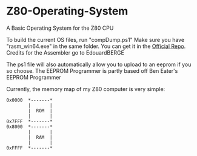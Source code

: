 # Z80-Operating-System
A Basic Operating System for the Z80 CPU

To build the current OS files, run "compDump.ps1"
Make sure you have "rasm_win64.exe" in the same folder. You can get it in the [Official Repo](https://github.com/EdouardBERGE/rasm). Credits for the Assembler go to EdouardBERGE

The ps1 file will also automatically allow you to upload to an eeprom if you so choose.
The EEPROM Programmer is partly based off Ben Eater's EEPROM Programmer

Currently, the memory map of my Z80 computer is very simple:

```
0x0000  *-------*
        |       |
        |  ROM  |
        |       |
0x7FFF  *-------*
0x8000  *-------*
        |       |
        |  RAM  |
        |       |
0xFFFF  *-------*
```